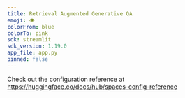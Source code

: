 ```yaml
---
title: Retrieval Augmented Generative QA
emoji: 👁
colorFrom: blue
colorTo: pink
sdk: streamlit
sdk_version: 1.19.0
app_file: app.py
pinned: false
---
```


Check out the configuration reference at https://huggingface.co/docs/hub/spaces-config-reference
